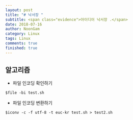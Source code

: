 ```yaml
---
layout: post
title: "# 낙서장 "
subtitle: <span class="evidence">아이디어 낙서장 .</span>
date: 2018-07-16
author: NoonGam
category: Linux
tags: Linux
comments: true
finished: true
---
```


## 알고리즘

- 파일 인코딩 확인하기
```
$file -bi test.sh
```

- 파일 인코딩 변환하기
```
$iconv -c -f utf-8 -t euc-kr test.sh > test2.sh
```
